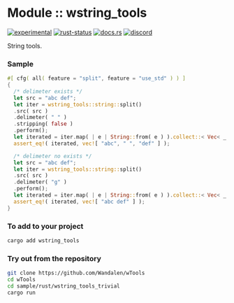 # Module :: wstring_tools
[![experimental](https://img.shields.io/badge/stability-experimental-orange.svg)](https://github.com/emersion/stability-badges#experimental) [![rust-status](https://github.com/Wandalen/wTools/actions/workflows/ModulewStringToolsPush.yml/badge.svg)](https://github.com/Wandalen/wTools/actions/workflows/ModulewStringToolsPush.yml) [![docs.rs](https://img.shields.io/docsrs/wstring_tools?color=e3e8f0&logo=docs.rs)](https://docs.rs/wstring_tools) [![discord](https://img.shields.io/discord/872391416519737405?color=e3e8f0&logo=discord&logoColor=e3e8f0)](https://discord.gg/JwTG6d2b)

String tools.

<!-- xxx : qqq for Rust : write me --> <!-- aaa : done -->

### Sample

```rust
#[ cfg( all( feature = "split", feature = "use_std" ) ) ]
{
  /* delimeter exists */
  let src = "abc def";
  let iter = wstring_tools::string::split()
  .src( src )
  .delimeter( " " )
  .stripping( false )
  .perform();
  let iterated = iter.map( | e | String::from( e ) ).collect::< Vec< _ > >();
  assert_eq!( iterated, vec![ "abc", " ", "def" ] );

  /* delimeter no exists */
  let src = "abc def";
  let iter = wstring_tools::string::split()
  .src( src )
  .delimeter( "g" )
  .perform();
  let iterated = iter.map( | e | String::from( e ) ).collect::< Vec< _ > >();
  assert_eq!( iterated, vec![ "abc def" ] );
}
```

### To add to your project

```sh
cargo add wstring_tools
```

### Try out from the repository

```sh
git clone https://github.com/Wandalen/wTools
cd wTools
cd sample/rust/wstring_tools_trivial
cargo run
```
